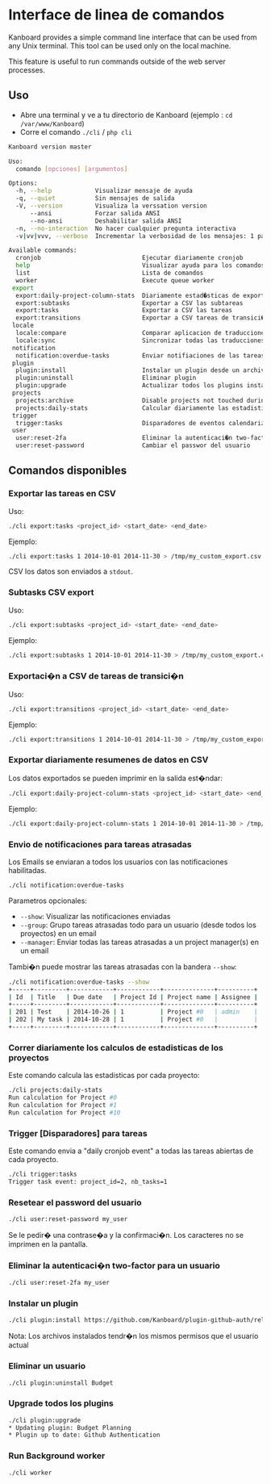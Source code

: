 Interface de linea de comandos
=============================

Kanboard provides a simple command line interface that can be used from any Unix terminal.
This tool can be used only on the local machine.

This feature is useful to run commands outside of the web server processes.

Uso
-----

- Abre una terminal y ve a tu directorio de Kanboard (ejemplo : `cd /var/www/Kanboard`)
- Corre el comando `./cli` / `php cli`

```bash
Kanboard version master

Uso:
  comando [opciones] [argumentos]

Options:
  -h, --help            Visualizar mensaje de ayuda
  -q, --quiet           Sin mensajes de salida
  -V, --version         Visualiza la verssation version
      --ansi            Forzar salida ANSI
      --no-ansi         Deshabilitar salida ANSI
  -n, --no-interaction  No hacer cualquier pregunta interactiva
  -v|vv|vvv, --verbose  Incrementar la verbosidad de los mensajes: 1 para salida normal, 2 para mas salida verbosa y 3 para debug

Available commands:
  cronjob                            Ejecutar diariamente cronjob
  help                               Visualizar ayuda para los comandos
  list                               Lista de comandos
  worker                             Execute queue worker
 export
  export:daily-project-column-stats  Diariamente estad�sticas de exportaci�n de CSV (n�mero de tareas por columna y por d�a )
  export:subtasks                    Exportar a CSV las subtareas
  export:tasks                       Exportar a CSV las tareas
  export:transitions                 Exportar a CSV tareas de transici�n
 locale
  locale:compare                     Comparar aplicacion de traducciones con el locale fr_FR
  locale:sync                        Sincronizar todas las traducciones basadas en el locale fr_FR
 notification
  notification:overdue-tasks         Enviar notifiaciones de las tareas atrasadas
 plugin
  plugin:install                     Instalar un plugin desde un archivo ZIP remoto
  plugin:uninstall                   Eliminar plugin
  plugin:upgrade                     Actualizar todos los plugins instalados
 projects
  projects:archive                   Disable projects not touched during one year
  projects:daily-stats               Calcular diariamente las estadisticas para todos los proyectos
 trigger
  trigger:tasks                      Disparadores de eventos calendarizados para todas las tareas
 user
  user:reset-2fa                     Eliminar la autenticaci�n two-factor para un usuario
  user:reset-password                Cambiar el passwor del usuario
```

Comandos disponibles
------------------

### Exportar las tareas en CSV

Uso:

```bash
./cli export:tasks <project_id> <start_date> <end_date>
```

Ejemplo:

```bash
./cli export:tasks 1 2014-10-01 2014-11-30 > /tmp/my_custom_export.csv
```

CSV los datos son enviados a `stdout`.

### Subtasks CSV export

Uso:

```bash
./cli export:subtasks <project_id> <start_date> <end_date>
```

Ejemplo:

```bash
./cli export:subtasks 1 2014-10-01 2014-11-30 > /tmp/my_custom_export.csv
```

### Exportaci�n a CSV de tareas de transici�n

Uso:

```bash
./cli export:transitions <project_id> <start_date> <end_date>
```

Ejemplo:

```bash
./cli export:transitions 1 2014-10-01 2014-11-30 > /tmp/my_custom_export.csv
```

### Exportar diariamente resumenes de datos en CSV

Los datos exportados se pueden imprimir en la salida est�ndar:

```bash
./cli export:daily-project-column-stats <project_id> <start_date> <end_date>
```

Ejemplo:

```bash
./cli export:daily-project-column-stats 1 2014-10-01 2014-11-30 > /tmp/my_custom_export.csv
```

###  Envio de notificaciones para tareas atrasadas

Los Emails se enviaran a todos los usuarios con las notificaciones habilitadas.

```bash
./cli notification:overdue-tasks
```

Parametros opcionales:

- `--show`: Visualizar las notificaciones enviadas
- `--group`: Grupo tareas atrasadas todo para un usuario (desde todos los proyectos) en un email
- `--manager`: Enviar todas las tareas atrasadas a un project manager(s) en un email

Tambi�n puede mostrar las tareas atrasadas con la bandera `--show`:

```bash
./cli notification:overdue-tasks --show
+-----+---------+------------+------------+--------------+----------+
| Id  | Title   | Due date   | Project Id | Project name | Assignee |
+-----+---------+------------+------------+--------------+----------+
| 201 | Test    | 2014-10-26 | 1          | Project #0   | admin    |
| 202 | My task | 2014-10-28 | 1          | Project #0   |          |
+-----+---------+------------+------------+--------------+----------+
```

### Correr diariamente los calculos de estadisticas de los proyectos

Este comando calcula las estadisticas por cada proyecto:

```bash
./cli projects:daily-stats
Run calculation for Project #0
Run calculation for Project #1
Run calculation for Project #10
```

### Trigger [Disparadores] para tareas

Este comando envia a "daily cronjob event" a todas las tareas abiertas de cada proyecto.

```bash
./cli trigger:tasks
Trigger task event: project_id=2, nb_tasks=1
```

### Resetear el password del usuario

```bash
./cli user:reset-password my_user
```

Se le pedir� una contrase�a y la confirmaci�n. Los caracteres no se imprimen en la pantalla.

### Eliminar la autenticaci�n two-factor para un usuario

```bash
./cli user:reset-2fa my_user
```

### Instalar un plugin

```bash
./cli plugin:install https://github.com/Kanboard/plugin-github-auth/releases/download/v1.0.1/GithubAuth-1.0.1.zip
```

Nota: Los archivos instalados tendr�n los mismos permisos que el usuario actual

### Eliminar un usuario

```bash
./cli plugin:uninstall Budget
```

### Upgrade todos los plugins

```bash
./cli plugin:upgrade
* Updating plugin: Budget Planning
* Plugin up to date: Github Authentication
```

### Run Background worker

```bash
./cli worker
```
